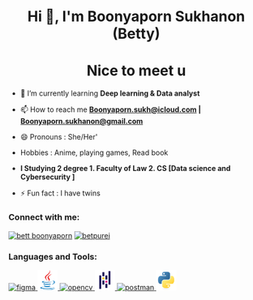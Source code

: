 <h1 align="center">Hi 👋, I'm Boonyaporn Sukhanon (Betty)</h1>
<h1 align="center">Nice to meet u </h1>

- 🌱 I’m currently learning **Deep learning & Data analyst**

- 📫 How to reach me **Boonyaporn.sukh@icloud.com | Boonyaporn.sukhanon@gmail.com**

- 😄 Pronouns : She/Her'

- Hobbies : Anime, playing games, Read book

- **I Studying 2 degree 1. Faculty of Law 2. CS [Data science and Cybersecurity ]** 

- ⚡ Fun fact : I have twins 

<h3 align="left">Connect with me:</h3>
<p align="left">
<a href="https://fb.com/bett boonyaporn" target="blank"><img align="center" src="https://raw.githubusercontent.com/rahuldkjain/github-profile-readme-generator/master/src/images/icons/Social/facebook.svg" alt="bett boonyaporn" height="30" width="40" /></a>
<a href="https://discord.gg/betpurei" target="blank"><img align="center" src="https://raw.githubusercontent.com/rahuldkjain/github-profile-readme-generator/master/src/images/icons/Social/discord.svg" alt="betpurei" height="30" width="40" /></a>
</p>

<h3 align="left">Languages and Tools:</h3>
<p align="left"> <a href="https://www.figma.com/" target="_blank" rel="noreferrer"> <img src="https://www.vectorlogo.zone/logos/figma/figma-icon.svg" alt="figma" width="40" height="40"/> </a> <a href="https://www.java.com" target="_blank" rel="noreferrer"> <img src="https://raw.githubusercontent.com/devicons/devicon/master/icons/java/java-original.svg" alt="java" width="40" height="40"/> </a> <a href="https://opencv.org/" target="_blank" rel="noreferrer"> <img src="https://www.vectorlogo.zone/logos/opencv/opencv-icon.svg" alt="opencv" width="40" height="40"/> </a> <a href="https://pandas.pydata.org/" target="_blank" rel="noreferrer"> <img src="https://raw.githubusercontent.com/devicons/devicon/2ae2a900d2f041da66e950e4d48052658d850630/icons/pandas/pandas-original.svg" alt="pandas" width="40" height="40"/> </a> <a href="https://postman.com" target="_blank" rel="noreferrer"> <img src="https://www.vectorlogo.zone/logos/getpostman/getpostman-icon.svg" alt="postman" width="40" height="40"/> </a> <a href="https://www.python.org" target="_blank" rel="noreferrer"> <img src="https://raw.githubusercontent.com/devicons/devicon/master/icons/python/python-original.svg" alt="python" width="40" height="40"/> </a> </p>
